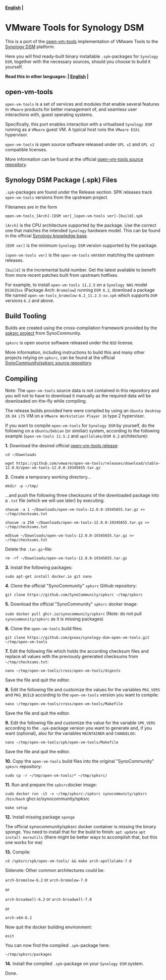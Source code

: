 **[English](README.md) |**

# VMware Tools for Synology DSM

This is a port of the [open-vm-tools](https://github.com/vmware/open-vm-tools) implementation of VMware Tools to the [Synology DSM](https://www.synology.com/en-global/dsm) platform.

Here you will find ready-built binary installable `.spk`-packages for `Synology DSM`, together with the necessary sources, should you choose to build it yourself.

**Read this in other languages: | [English](README.md) |**

## open-vm-tools

`open-vm-tools` is a set of services and modules that enable several features in `VMware` products for better management of, and seamless user interactions with, guest operating systems.

Specifically, this port enables interaction with a virtualised `Synology DSM` running as a `VMware` guest VM. A typical host runs the `VMware ESXi` hypervisor.

`open-vm-tools` is open source software released under `GPL v2` and `GPL v2` compatible licenses.

More information can be found at the official [open-vm-tools source repository](https://github.com/vmware/open-vm-tools).

## Synology DSM Package (.spk) Files

`.spk`-packages are found under the Release section. SPK releases track `open-vm-tools` versions from the upstream project.

Filenames are in the form

```
open-vm-tools_[Arch]-[DSM ver]_[open-vm-tools ver]-[build].spk
```

`[Arch]` is the CPU architecture supported by the package. Use the correct one that matches the intended `Synology` hardware model. This can be found in the official [Synology knowledge base](https://www.synology.com/en-global/knowledgebase/DSM/tutorial/Compatibility_Peripherals/What_kind_of_CPU_does_my_NAS_have).

`[DSM ver]` is the minimum `Synology DSM` version supported by the package.

`[open-vm-tools ver]` is the `open-vm-tools` version matching the upstream releases.

`[build]` is the incremental build number. Get the latest available to benefit from more recent patches built from upstream hotfixes.

For example, to install `open-vm-tools 11.2.5` on a `Synology NAS` model `DS3615xs` (Package Arch: `Bromolow`) running `DSM 6.2`, download a package file named `open-vm-tools_bromolow-6.2_11.2.5-xx.spk` which supports `DSM` versions `6.2` and above.

## Build Tooling

Builds are created using the cross-compilation framework provided by the [spksrc project](https://github.com/SynoCommunity/spksrc) from SynoCommunity.

`spksrc` is open source software released under the `BSD` license.

More information, including instructions to build this and many other projects relying on `spksrc`, can be found at the official [SynoCommunity/spksrc source repository](https://github.com/SynoCommunity/spksrc).

## Compiling

Note: The `open-vm-tools` source data is not contained in this repository and you will not to have to download it manually as the required data will be downloaded on-the-fly while compiling.

The release builds provided here were compiled by using an `Ubuntu Desktop 20.04 LTS` VM on a `VMware Workstation Player 16` type 2 hypervisor.

If you want to compile `open-vm-tools` for `Synology DSM` by yourself, do the following on a `Ubuntu/Debian` (or similiar) system, according to the following example (`open-vm-tools 11.5.2` and `apollolake/DSM 6.2` architecture):

**1.** Download the desired official [open-vm-tools release](https://github.com/vmware/open-vm-tools/releases/):

`cd ~/Downloads`

`wget https://github.com/vmware/open-vm-tools/releases/download/stable-12.0.0/open-vm-tools-12.0.0-19345655.tar.gz`

**2.** Create a temporary working directory...

`mkdir -p ~/tmp/`

...and push the following three checksums of the downloaded package into a `.txt`  file (which we will use later)  by executing:

`shasum -a 1 ~/Downloads/open-vm-tools-12.0.0-19345655.tar.gz >> ~/tmp/checksums.txt`

`shasum -a 256 ~/Downloads/open-vm-tools-12.0.0-19345655.tar.gz >> ~/tmp/checksums.txt`

`md5sum ~/Downloads/open-vm-tools-12.0.0-19345655.tar.gz >> ~/tmp/checksums.txt`

Delete the `.tar.gz`-file:

`rm -rf ~/Downloads/open-vm-tools-12.0.0-19345655.tar.gz`

**3.** Install the following packages:

`sudo apt-get install docker.io git nano`

**4.** Clone the official "SynoCommunity" `spksrc` Github repository:

`git clone https://github.com/SynoCommunity/spksrc ~/tmp/spksrc`

**5.** Download the official "SynoCommunity" `spksrc` docker image:

`sudo docker pull ghcr.io/synocommunity/spksrc`
(Note: do not pull `synocommunity/spksrc` as it is missing packages)

**6.** Clone the `open-vm-tools` build files:

`git clone https://github.com/gxnas/synology-dsm-open-vm-tools.git ~/tmp/open-vm-tools`

**7.** Edit the following file which holds the according checksum files and replace all values with the previously generated checksums from `~/tmp/checksums.txt`:

`nano ~/tmp/open-vm-tools/cross/open-vm-tools/digests`

Save the file and quit the editor.

**8.** Edit the following file and customize the values for the variables `PKG_VERS` and `PKG_BUILD` according to the `open-vm-tools` version you want to compile:

`nano ~/tmp/open-vm-tools/cross/open-vm-tools/Makefile`

Save the file and quit the editor.

**9.** Edit the following file and customize the value for the variable `SPK_VERS` according to the `.spk`-package version you want to generate and, if you want (optional), also for the variables `MAINTAINER` and `CHANGELOG`:

`nano ~/tmp/open-vm-tools/spk/open-vm-tools/Makefile`

Save the file and quit the editor.

**10.** Copy the `open-vm-tools` build files into the original "SynoCommunity" `spksrc` repository:

`sudo cp -r ~/tmp/open-vm-tools/* ~/tmp/spksrc/`

**11.** Run and prepare the `spksrc`docker image:

`sudo docker run -it -v ~/tmp/spksrc:/spksrc synocommunity/spksrc /bin/bash`
ghcr.io/synocommunity/spksrc

`make setup`

**12.** Install missing package `sponge`

The official synocommunity/spksrc docker container is missing the binary sponge. You need to install that for the build to finish:
`apt update`
`apt install moreutils`
(there might be better ways to accomplish that, but this one works for me)

**13.** Compile:

`cd /spksrc/spk/open-vm-tools/ && make arch-apollolake-7.0`

Sidenote: Other common architectures could be:

`arch-bromolow-6.2` or `arch-bromolow-7.0`

or

`arch-broadwell-6.2` or `arch-broadwell-7.0`

or

`arch-x64-6.2`

Now quit the docker building environment:

`exit`

You can now find the compiled `.spk`-package here:

`~/tmp/spksrc/packages`

**14.** Install the compiled `.spk`-package on your `Synology DSM` system.

Done.
